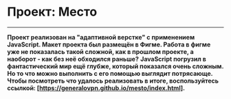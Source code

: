 # Проект: Место
***
**Проект реализован на "адаптивной верстке" с применением JavaScript. Макет проекта был размещён в Фигме. Работа в фигме уже не показалась такой сложной, как в прошлом проекте, а наоборот - как без неё обходился раньше?**
**JavaScript погрузил в фантастический мир ещё глубже, который показался очень сложным. Но то что можно выполнить с его помощью выглядит потрясающе. Чтобы посмотреть что удалось реализовать в итоге, воспользуйтесь ссылкой: [https://generalovpn.github.io/mesto/index.html].**